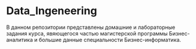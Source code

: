 # Data_Ingeneering
В данном репозитории представлены домашние и лабораторные задания курса, явяющегося частью магистерской программы Бизнес-аналитика и большие данные специальности Бизнес-информатика. 
